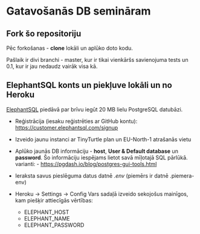 # Gatavošanās DB semināram

## Fork šo repositoriju

Pēc forkošanas - **clone** lokāli un aplūko doto kodu.

Pašlaik ir divi branchi - master, kur ir tikai vienkāršs savienojuma tests un 0.1, kur ir jau nedaudz vairāk visa kā.

## ElephantSQL konts un piekļuve lokāli un no Heroku

[ElephantSQL](https://www.elephantsql.com/) piedāvā par brīvu iegūt 20 MB lielu PostgreSQL datubāzi.

- Reģistrācija (iesaku reģistrēties ar GitHub kontu): <https://customer.elephantsql.com/signup>

- Izveido jaunu instanci ar TinyTurtle plan un EU-North-1 atrašanās vietu

- Aplūko jaunās DB informāciju - **host**, **User & Default database** un **password**. Šo informāciju iespējams lietot savā mīļotajā SQL pārlūkā. varianti: - <https://pgdash.io/blog/postgres-gui-tools.html>

- Ieraksta savus pieslēguma datus datnē *.env* (piemērs ir datnē .piemera-env)

- Heroku -> Settings -> Config Vars sadaļā izveido sekojošus mainīgos, kam piešķir attiecīgās vērtības:
  - ELEPHANT_HOST
  - ELEPHANT_NAME
  - ELEPHANT_PASSWORD
